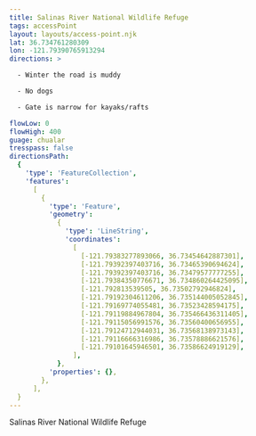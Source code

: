 ```yaml
---
title: Salinas River National Wildlife Refuge
tags: accessPoint
layout: layouts/access-point.njk
lat: 36.734761280309
lon: -121.79390765913294
directions: >

  - Winter the road is muddy

  - No dogs

  - Gate is narrow for kayaks/rafts

flowLow: 0
flowHigh: 400
guage: chualar
tresspass: false
directionsPath:
  {
    'type': 'FeatureCollection',
    'features':
      [
        {
          'type': 'Feature',
          'geometry':
            {
              'type': 'LineString',
              'coordinates':
                [
                  [-121.79383277893066, 36.73454642887301],
                  [-121.79392397403716, 36.73465390694624],
                  [-121.79392397403716, 36.73479577777255],
                  [-121.79384350776671, 36.734860264425095],
                  [-121.792813539505, 36.73502792946824],
                  [-121.79192304611206, 36.735144005052845],
                  [-121.79169774055481, 36.73523428594175],
                  [-121.79119884967804, 36.735466436311405],
                  [-121.79115056991576, 36.73560400656955],
                  [-121.79124712944031, 36.73568138973143],
                  [-121.79116666316986, 36.73578886621576],
                  [-121.79101645946501, 36.73586624919129],
                ],
            },
          'properties': {},
        },
      ],
  }
---
```


Salinas River National Wildlife Refuge
